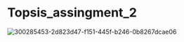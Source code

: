 # Topsis_assingment_2

![300285453-2d823d47-f151-445f-b246-0b8267dcae06](https://github.com/Nipun3569/Topsis_assingment_2/assets/95686790/a22efc4a-2ffb-440a-ad26-ab7ed7cc9f8d)

